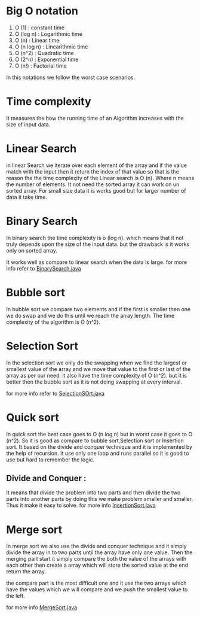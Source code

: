 # Big O notation

1. O (1) : constant time
2. O (log n) : Logarithmic time
3. O (n) : Linear time
4. O (n log n) : Linearithmic time 
5. O (n^2) : Quadratic time
6. O (2^n) : Exponential time
7. O (n!) : Factorial time

In this notations we follow the worst case scenarios.

# Time complexity 
It measures the how the running time of an Algorithm increases with the size of input data.

# Linear Search 
in linear Search we iterate over each element of the array and if the value match with the input then it return the index of that value so that is the reason the the time complexity of the Linear search is O (n).
Where n means the number of elements. 
It not need the sorted array it can work on un sorted array. For small size data it is works good but for larger number of data it take time.

# Binary Search

In binary search the time complexity is o (log n). which means that it not truly depends upon the size of the input data.
but the drawback is it works only on sorted array.

It works well as compare to linear search when the data is large.
for more info refer to [BinarySearch.java](./BinarySearch.java)

# Bubble sort
In bubble sort we compare two elements and if the first is smaller then one we do swap and we do this until we reach the array length.
The time complexity of the algorithm is O (n^2).

# Selection Sort 
In the selection sort we only do the swapping when we find the largest or smallest value of the array and we move that value to the first or last of the array as per our need.
it also have the time complexity of O (n^2).
but it is better then the bubble sort as it is not doing swapping at every interval.

for more info refer to [SelectionSOrt.java](./SelectionSort.java)

# Quick sort
In quick sort the best case goes to O (n log n) but in worst case it goes to O (n^2).
So it is good as compare to bubble sort,Selection sort or Insertion sort.
It based on the divide and conquer technique and it is implemented by the help of recursion.
It use only one loop and runs parallel so it is good to use but hard to remember the logic.
## Divide and Conquer :
It means that divide the problem into two parts and then divide the two parts into another parts by doing this we make problem smaller and smaller. Thus it make it easy to solve.
for more info [InsertionSort.java](./InsertionSort.java)

# Merge sort

In merge sort we also use the divide and conquer technique and it simply divide the array in to two parts until the array have only one value. Then the merging part start it simply compare the both the value of the arrays with each other then create a array which will store the sorted value at the end return the array.

the compare part is the most difficult one and it use the two arrays which have the values which we will compare and we push the smallest value to the left.

for more info [MergeSort.java](./MergeSort.java)
